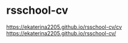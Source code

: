 # rsschool-cv
https://ekaterina2205.github.io/rsschool-cv/cv
https://ekaterina2205.github.io/rsschool-cv/
